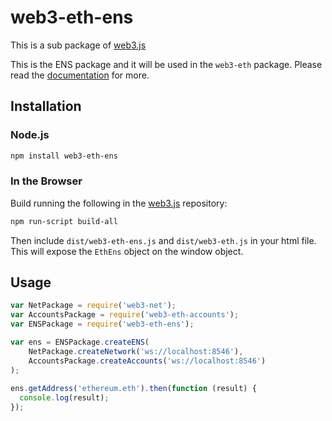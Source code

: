 # web3-eth-ens

This is a sub package of [web3.js][repo]

This is the ENS package and it will be used in the `web3-eth` package.
Please read the [documentation][docs] for more.

## Installation

### Node.js

```bash
npm install web3-eth-ens
```

### In the Browser

Build running the following in the [web3.js][repo] repository:

```bash
npm run-script build-all
```

Then include `dist/web3-eth-ens.js` and `dist/web3-eth.js` in your html file.
This will expose the `EthEns` object on the window object.

## Usage

```js
var NetPackage = require('web3-net');
var AccountsPackage = require('web3-eth-accounts');
var ENSPackage = require('web3-eth-ens');

var ens = ENSPackage.createENS(
    NetPackage.createNetwork('ws://localhost:8546'),
    AccountsPackage.createAccounts('ws://localhost:8546')
);
    
ens.getAddress('ethereum.eth').then(function (result) {
  console.log(result);
});
```



[docs]: http://web3js.readthedocs.io/en/1.0/
[repo]: https://github.com/ethereum/web3.js


